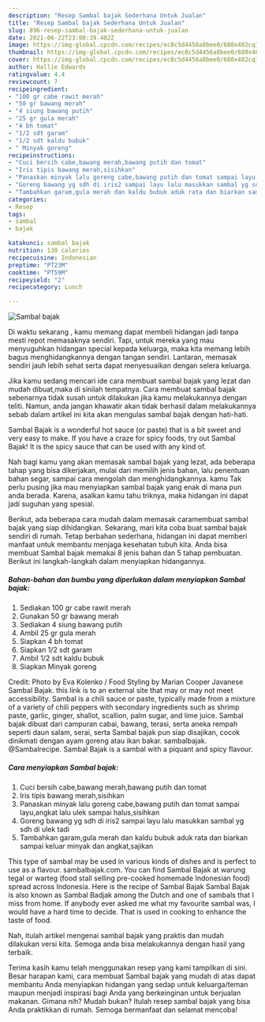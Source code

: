 ```yaml
---
description: "Resep Sambal bajak Sederhana Untuk Jualan"
title: "Resep Sambal bajak Sederhana Untuk Jualan"
slug: 896-resep-sambal-bajak-sederhana-untuk-jualan
date: 2021-06-22T23:08:39.402Z
image: https://img-global.cpcdn.com/recipes/ec8c5d4456a8bee0/680x482cq70/sambal-bajak-foto-resep-utama.jpg
thumbnail: https://img-global.cpcdn.com/recipes/ec8c5d4456a8bee0/680x482cq70/sambal-bajak-foto-resep-utama.jpg
cover: https://img-global.cpcdn.com/recipes/ec8c5d4456a8bee0/680x482cq70/sambal-bajak-foto-resep-utama.jpg
author: Hallie Edwards
ratingvalue: 4.4
reviewcount: 7
recipeingredient:
- "100 gr cabe rawit merah"
- "50 gr bawang merah"
- "4 siung bawang putih"
- "25 gr gula merah"
- "4 bh tomat"
- "1/2 sdt garam"
- "1/2 sdt kaldu bubuk"
- " Minyak goreng"
recipeinstructions:
- "Cuci bersih cabe,bawang merah,bawang putih dan tomat"
- "Iris tipis bawang merah,sisihkan"
- "Panaskan minyak lalu goreng cabe,bawang putih dan tomat sampai layu,angkat lalu ulek sampai halus,sisihkan"
- "Goreng bawang yg sdh di iris2 sampai layu lalu masukkan sambal yg sdh di ulek tadi"
- "Tambahkan garam,gula merah dan kaldu bubuk aduk rata dan biarkan sampai keluar minyak dan angkat,sajikan"
categories:
- Resep
tags:
- sambal
- bajak

katakunci: sambal bajak 
nutrition: 130 calories
recipecuisine: Indonesian
preptime: "PT23M"
cooktime: "PT59M"
recipeyield: "2"
recipecategory: Lunch

---
```



![Sambal bajak](https://img-global.cpcdn.com/recipes/ec8c5d4456a8bee0/680x482cq70/sambal-bajak-foto-resep-utama.jpg)

Di waktu  sekarang , kamu memang dapat membeli hidangan jadi tanpa mesti repot memasaknya sendiri. Tapi, untuk mereka yang mau menyuguhkan hidangan special kepada keluarga, maka kita memang lebih bagus menghidangkannya dengan tangan sendiri. Lantaran, memasak sendiri jauh lebih sehat serta dapat menyesuaikan dengan selera keluarga.

Jika kamu sedang mencari ide cara membuat sambal bajak yang lezat dan mudah dibuat,maka di sinilah tempatnya. Cara membuat sambal bajak  sebenarnya tidak susah untuk dilakukan jika kamu melakukannya dengan teliti. Namun, anda jangan khawatir akan tidak berhasil dalam melakukannya 
sebab dalam artikel ini kita akan mengulas sambal bajak dengan hati-hati.  

Sambal Bajak is a wonderful hot sauce (or paste) that is a bit sweet and very easy to make. If you have a craze for spicy foods, try out Sambal Bajak! It is the spicy sauce that can be used with any kind of.

Nah bagi kamu yang akan memasak sambal bajak yang lezat, ada beberapa tahap yang bisa dikerjakan, mulai dari memilih jenis bahan, lalu penentuan bahan segar, sampai cara mengolah dan menghidangkannya. kamu Tak perlu pusing jika mau menyiapkan sambal bajak yang enak di mana pun anda berada. Karena, asalkan kamu  tahu triknya, maka hidangan ini dapat jadi suguhan yang spesial.

Berikut, ada beberapa cara mudah dalam memasak caramembuat sambal bajak yang siap dihidangkan. Sekarang, mari kita coba buat sambal bajak sendiri di rumah. Tetap berbahan sederhana, hidangan ini dapat memberi manfaat untuk membantu menjaga kesehatan tubuh kita. Anda bisa membuat Sambal bajak memakai 8 jenis bahan dan 5 tahap pembuatan. Berikut ini langkah-langkah dalam menyiapkan hidangannya.

<!--inarticleads1-->

##### Bahan-bahan dan bumbu yang diperlukan dalam menyiapkan Sambal bajak:

1. Sediakan 100 gr cabe rawit merah
1. Gunakan 50 gr bawang merah
1. Sediakan 4 siung bawang putih
1. Ambil 25 gr gula merah
1. Siapkan 4 bh tomat
1. Siapkan 1/2 sdt garam
1. Ambil 1/2 sdt kaldu bubuk
1. Siapkan  Minyak goreng


Credit: Photo by Eva Kolenko / Food Styling by Marian Cooper Javanese Sambal Bajak. this link is to an external site that may or may not meet accessibility. Sambal is a chili sauce or paste, typically made from a mixture of a variety of chili peppers with secondary ingredients such as shrimp paste, garlic, ginger, shallot, scallion, palm sugar, and lime juice. Sambal bajak dibuat dari campuran cabai, bawang, terasi, serta aneka rempah seperti daun salam, serai, serta Sambal bajak pun siap disajikan, cocok dinikmati dengan ayam goreng atau ikan bakar. sambalbajak. @Sambalrecipe. Sambal Bajak is a sambal with a piquant and spicy flavour. 

<!--inarticleads2-->

##### Cara menyiapkan Sambal bajak:

1. Cuci bersih cabe,bawang merah,bawang putih dan tomat
1. Iris tipis bawang merah,sisihkan
1. Panaskan minyak lalu goreng cabe,bawang putih dan tomat sampai layu,angkat lalu ulek sampai halus,sisihkan
1. Goreng bawang yg sdh di iris2 sampai layu lalu masukkan sambal yg sdh di ulek tadi
1. Tambahkan garam,gula merah dan kaldu bubuk aduk rata dan biarkan sampai keluar minyak dan angkat,sajikan


This type of sambal may be used in various kinds of dishes and is perfect to use as a flavour. sambalbajak.com. You can find Sambal Bajak at warung tegal or warteg (food stall selling pre-cooked homemade Indonesian food) spread across Indonesia. Here is the recipe of Sambal Bajak Sambal Bajak is also known as Sambal Badjak among the Dutch and one of sambals that I miss from home. If anybody ever asked me what my favourite sambal was, I would have a hard time to decide. That is used in cooking to enhance the taste of food. 

Nah, itulah artikel mengenai  sambal bajak  yang praktis dan mudah dilakukan versi kita. Semoga anda bisa melakukannya dengan hasil yang terbaik. 

Terima kasih kamu telah menggunakan resep yang kami tampilkan di sini. Besar harapan kami, cara membuat  Sambal bajak yang mudah di atas dapat membantu Anda menyiapkan hidangan yang sedap untuk keluarga/teman maupun menjadi inspirasi bagi Anda yang berkeinginan untuk berjualan makanan. Gimana nih? Mudah bukan? Itulah resep sambal bajak yang bisa Anda praktikkan di rumah. Semoga bermanfaat dan selamat mencoba!

